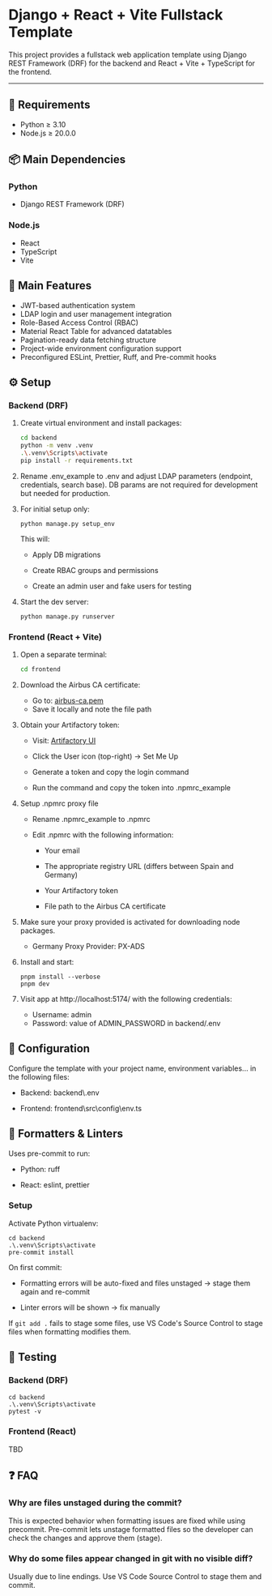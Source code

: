 # Django + React + Vite Fullstack Template

This project provides a fullstack web application template using Django REST Framework (DRF) for the backend and React + Vite + TypeScript for the frontend.

---

## 🧩 Requirements

- Python ≥ 3.10
- Node.js ≥ 20.0.0



## 📦 Main Dependencies

### Python

- Django REST Framework (DRF)

### Node.js

- React
- TypeScript
- Vite


## 🚀 Main Features

- JWT-based authentication system
- LDAP login and user management integration
- Role-Based Access Control (RBAC)
- Material React Table for advanced datatables
- Pagination-ready data fetching structure
- Project-wide environment configuration support
- Preconfigured ESLint, Prettier, Ruff, and Pre-commit hooks



## ⚙️ Setup

### Backend (DRF)
1. Create virtual environment and install packages:
    ```bash
    cd backend
    python -m venv .venv
    .\.venv\Scripts\activate
    pip install -r requirements.txt
    ```

2. Rename .env_example to .env and adjust LDAP parameters (endpoint, credentials, search base). DB params are not required for development but needed for production.

3. For initial setup only:
    ```
    python manage.py setup_env
    ```
    This will:

    - Apply DB migrations

    - Create RBAC groups and permissions

    - Create an admin user and fake users for testing

4. Start the dev server:
    ```
    python manage.py runserver
    ```

### Frontend (React + Vite)

1. Open a separate terminal:
    ```bash
    cd frontend
    ```

2.  Download the Airbus CA certificate:
    -  Go to: [airbus-ca.pem](https://github.airbus.corp/connectivity/airbus-ca/blob/master/bundle/airbus-ca.pem)
    - Save it locally and note the file path

3. Obtain your Artifactory token:
    - Visit: [Artifactory UI](https://artifactory.2b82.aws.cloud.airbus.corp/ui/packages)

    - Click the User icon (top-right) → Set Me Up

    - Generate a token and copy the login command

    - Run the command and copy the token into .npmrc_example

4. Setup .npmrc proxy file 
    - Rename .npmrc_example to .npmrc

    - Edit .npmrc with the following information:

        - Your email

        - The appropriate registry URL (differs between Spain and Germany)

        -  Your Artifactory token

        - File path to the Airbus CA certificate 

5. Make sure your proxy provided is activated for downloading node packages.
    - Germany Proxy Provider: PX-ADS 

6. Install and start:
    ```
    pnpm install --verbose
    pnpm dev
    ```

7. Visit app at http://localhost:5174/ with the following credentials:
    -  Username: admin
    - Password: value of ADMIN_PASSWORD in backend/.env



## 🧱 Configuration
Configure the template with your project name, environment variables... in the following files:
- Backend: backend\\.env

- Frontend: frontend\src\config\env.ts

## 🧹 Formatters & Linters
Uses pre-commit to run:

- Python: ruff

- React: eslint, prettier
### Setup
Activate Python virtualenv:
```
cd backend
.\.venv\Scripts\activate
pre-commit install
```
On first commit:

- Formatting errors will be auto-fixed and files unstaged → stage them again and re-commit

- Linter errors will be shown → fix manually

If `git add .` fails to stage some files, use VS Code's Source Control to stage files when formatting modifies them.

## 🧪 Testing
### Backend (DRF)
```
cd backend
.\.venv\Scripts\activate
pytest -v
```

### Frontend (React)
TBD

## ❓ FAQ

### Why are files unstaged during the commit?
This is expected behavior when formatting issues are fixed while using precommit. Pre-commit lets unstage formatted files so the developer can check the changes and approve them (stage).

### Why do some files appear changed in git with no visible diff?
Usually due to line endings. Use VS Code Source Control to stage them and commit.